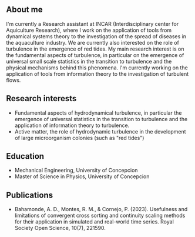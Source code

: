 
## About me 
I'm currently a Research assistant at INCAR (Interdisciplinary center for Aquiculture Research), where I work on the application of tools from dynamical systems theory to the investigation of the spread of diseases in the aquaculture industry. We are currently also interested on the role of turbulence in the emergence of red tides. 
My main research interest is on the fundamental aspects of turbulence, in particular on the emergence of universal small scale statistics in the transition to turbulence and the physical mechanisms behind this phenomena. I'm currently working on the application of tools from information theory to the investigation of turbulent flows. 

## Research interests
- Fundamental aspects of hydrodynamical turbulence, in particular the emergence of universal statistics in the transition to turbulence and the application of information theory to turbulence.
- Active matter, the role of hydrodynamic turbulence in the development of large microorganism colonies (such as "red tides")

## Education
- Mechanical Engineering, University of Concepcion
- Master of Science in Physics, University of Concepcion

## Publications 
- Bahamonde, A. D., Montes, R. M., & Cornejo, P. (2023). Usefulness and limitations of convergent cross sorting and continuity scaling methods for their application in simulated and real-world time series. Royal Society Open Science, 10(7), 221590.
